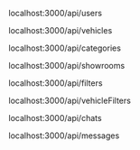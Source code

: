 localhost:3000/api/users

localhost:3000/api/vehicles

localhost:3000/api/categories

localhost:3000/api/showrooms

localhost:3000/api/filters

localhost:3000/api/vehicleFilters

localhost:3000/api/chats

localhost:3000/api/messages
